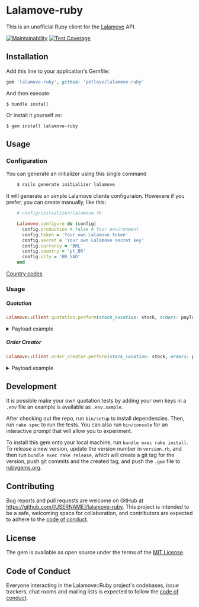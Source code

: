# Lalamove-ruby

This is an unofficial Ruby client for the [Lalamove](https://developers.lalamove.com/) API.

[![Maintainability](https://api.codeclimate.com/v1/badges/a67df9f7c59596d08870/maintainability)](https://codeclimate.com/github/petlove/lalamove-ruby/maintainability)
[![Test Coverage](https://api.codeclimate.com/v1/badges/a67df9f7c59596d08870/test_coverage)](https://codeclimate.com/github/petlove/lalamove-ruby/test_coverage)

## Installation

Add this line to your application's Gemfile:

```ruby
gem 'lalamove-ruby', github: 'petlove/lalamove-ruby'
```

And then execute:

    $ bundle install

Or install it yourself as:

    $ gem install lalamove-ruby

## Usage

### Configuration

You can generate an initializer using this single command

```ruby
    $ rails generate initializer lalamove
```
It will generate an simple Lalamove cliente configuraion. Howevere if you prefer, you can create manually, like this:

```ruby
    # config/initializer/lalamove.rb

    Lalamove.configure do |config|
      config.production = false # Your environment
      config.token = 'Your own Lalamove token'
      config.secret = 'Your own Lalamove secret key'
      config.currency = 'BRL'
      config.country = 'pt_BR'
      config.city = 'BR_SAO'
    end
```

[Country codes](https://developers.lalamove.com/?plaintext--sandbox#available-countries)


### Usage

##### Quotation

```ruby
Lalamove::Client.quotation.perform(stock_location: stock, orders: payload)
```
<details>

<summary>Payload example</summary>

```
{
  "stock_location":{
    "name":"São Paulo",
      "address1":"Av. Dr. Cardoso de Melo, 1 - Vila Olimpia, São Paulo - SP, 04548-004, Brazil",
      "address2":"",
      "loggi_shop_pk":null,
      "additional_shipping_time": null,
      "phone": "+551133350200"
  },
    [
    {
      "id":1,
      "number":"123456789",
      "cost":"8.9",
      "state":"en_route",
      "shipment_line_items":[
      {
        "quantity":1,
        "depth":7.0,
        "weight":0.013,
        "width":2.0,
        "height":10.0
      }
      ],
      "order_number":"123456",
      "email":"anderson.ferreira@petlove.com.br",
      "estimated_delivery_date":"2021-05-28",
      "updated_at":"2021-05-27T19:37:56Z",
      "created_at":"2021-05-27T19:34:21Z",
      "shop_name":"FOO BAR BAZ LTDA",
      "shop_full_address":null,
      "shipping_address":{
        "firstname":"Anderson",
        "lastname":"Ferreira",
        "address1":"Rua Dom salomão ferraz",
        "address2":"1",
        "zipcode":"05729140",
        "city":"São Paulo",
        "state_id":70,
        "state":"SP",
        "country":"BR",
        "phone":"11970009090",
        "house_number":"1",
        "neighborhood":"Vila Andrade",
        "reference":null
      }
    }
  ]
}
```
</details>


##### Order Creator

```ruby
Lalamove::Client.order_creator.perform(stock_location: stock, orders: payload)
```
<details>

<summary>Payload example</summary>

```
{
  "stock_location":{
    "name":"São Paulo",
      "address1":"Av. Dr. Cardoso de Melo, 1 - Vila Olimpia, São Paulo - SP, 04548-004, Brazil",
      "address2":"",
      "loggi_shop_pk":null,
      "additional_shipping_time": null,
      "phone": "+551133350200"
  },
    [
    {
      "id":1,
      "number":"123456789",
      "cost":"8.9",
      "state":"en_route",
      "shipment_line_items":[
      {
        "quantity":1,
        "depth":7.0,
        "weight":0.013,
        "width":2.0,
        "height":10.0
      }
      ],
      "order_number":"123456",
      "email":"anderson.ferreira@petlove.com.br",
      "estimated_delivery_date":"2021-05-28",
      "updated_at":"2021-05-27T19:37:56Z",
      "created_at":"2021-05-27T19:34:21Z",
      "shop_name":"FOO BAR BAZ LTDA",
      "shop_full_address":null,
      "shipping_address":{
        "firstname":"Anderson",
        "lastname":"Ferreira",
        "address1":"Rua Dom salomão ferraz",
        "address2":"1",
        "zipcode":"05729140",
        "city":"São Paulo",
        "state_id":70,
        "state":"SP",
        "country":"BR",
        "phone":"11970009090",
        "house_number":"1",
        "neighborhood":"Vila Andrade",
        "reference":null
      },
      "quotedTotalFee": {
        "amount": "10.00",
        "currency": Lalamove.configuration.currency
      },
      "sms": false,
      "pod": true,
      "fleetOption": "FLEET_ALL"
    }
  ]
}
```
</details>


## Development

It is possible make your own quotation tests by adding your own keys in a `.env` file an example is available as `.env.sample`.

After checking out the repo, run `bin/setup` to install dependencies. Then, run `rake spec` to run the tests. You can also run `bin/console` for an interactive prompt that will allow you to experiment.

To install this gem onto your local machine, run `bundle exec rake install`. To release a new version, update the version number in `version.rb`, and then run `bundle exec rake release`, which will create a git tag for the version, push git commits and the created tag, and push the `.gem` file to [rubygems.org](https://rubygems.org).

## Contributing

Bug reports and pull requests are welcome on GitHub at https://github.com/[USERNAME]/lalamove-ruby. This project is intended to be a safe, welcoming space for collaboration, and contributors are expected to adhere to the [code of conduct](https://github.com/[USERNAME]/lalamove-ruby/blob/master/CODE_OF_CONDUCT.md).

## License

The gem is available as open source under the terms of the [MIT License](https://opensource.org/licenses/MIT).

## Code of Conduct

Everyone interacting in the Lalamove::Ruby project's codebases, issue trackers, chat rooms and mailing lists is expected to follow the [code of conduct](https://github.com/[USERNAME]/lalamove-ruby/blob/master/CODE_OF_CONDUCT.md).
